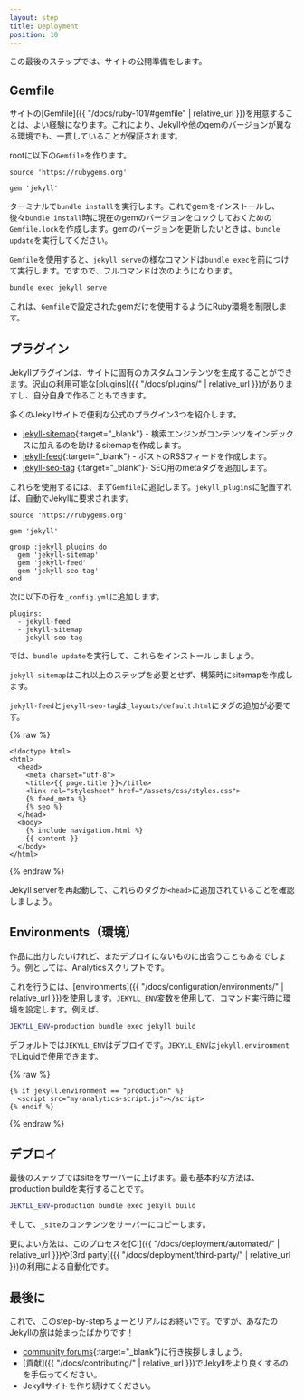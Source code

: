 ```yaml
---
layout: step
title: Deployment
position: 10
---
```


この最後のステップでは、サイトの公開準備をします。

<!-- In this final step we'll get the site ready for production. -->

## Gemfile

サイトの[Gemfile]({{ "/docs/ruby-101/#gemfile" | relative_url }})を用意することは、よい経験になります。これにより、Jekyllや他のgemのバージョンが異なる環境でも、一貫していることが保証されます。

<!-- It's good practice to have a [Gemfile](/docs/ruby-101/#gemfile) for your site.
This ensures the version of Jekyll and other gems remains consistent across
different environments. -->

rootに以下の`Gemfile`を作ります。

<!-- Create `Gemfile` in the root with the following: -->

```
source 'https://rubygems.org'

gem 'jekyll'
```

ターミナルで`bundle install`を実行します。これでgemをインストールし、後々`bundle install`時に現在のgemのバージョンをロックしておくための`Gemfile.lock`を作成します。gemのバージョンを更新したいときは、`bundle update`を実行してください。

<!-- Then run `bundle install` in your terminal. This installs the gems and
creates `Gemfile.lock` which locks the current gem versions for a future
`bundle install`. If you ever want to update your gem versions you can run
`bundle update`. -->

`Gemfile`を使用すると、`jekyll serve`の様なコマンドは`bundle exec`を前につけて実行します。ですので、フルコマンドは次のようになります。

<!-- When using a `Gemfile`, you'll run commands like `jekyll serve` with
`bundle exec` prefixed. So the full command is: -->

```bash
bundle exec jekyll serve
```

これは、`Gemfile`で設定されたgemだけを使用するようにRuby環境を制限します。

<!-- This restricts your Ruby environment to only use gems set in your `Gemfile`. -->

## プラグイン
<!-- ## Plugins -->

Jekyllプラグインは、サイトに固有のカスタムコンテンツを生成することができます。沢山の利用可能な[plugins]({{ "/docs/plugins/" | relative_url }})がありますし、自分自身で作ることもできます。

<!-- Jekyll plugins allow you to create custom generated content specific to your
site. There's many [plugins](/docs/plugins/) available or you can even
write your own. -->

多くのJekyllサイトで便利な公式のプラグイン3つを紹介します。

<!-- There's three official plugins which are useful on almost any Jekyll site: -->

* [jekyll-sitemap](https://github.com/jekyll/jekyll-sitemap){:target="_blank"} - 検索エンジンがコンテンツをインデックスに加えるのを助けるsitemapを作成します。
* [jekyll-feed](https://github.com/jekyll/jekyll-feed){:target="_blank"} - ポストのRSSフィードを作成します。
* [jekyll-seo-tag](https://github.com/jekyll/jekyll-seo-tag) {:target="_blank"}- SEO用のmetaタグを追加します。

<!-- * [jekyll-sitemap](https://github.com/jekyll/jekyll-sitemap) - Creates a sitemap
file to help search engines index content
* [jekyll-feed](https://github.com/jekyll/jekyll-feed) - Creates an RSS feed for
your posts
* [jekyll-seo-tag](https://github.com/jekyll/jekyll-seo-tag) - Adds meta tags to help
with SEO -->

これらを使用するには、まず`Gemfile`に追記します。`jekyll_plugins`に配置すれば、自動でJekyllに要求されます。

<!-- To use these first you need to add them to your `Gemfile`. If you put them
in a `jekyll_plugins` group they'll automatically be required into Jekyll: -->

```
source 'https://rubygems.org'

gem 'jekyll'

group :jekyll_plugins do
  gem 'jekyll-sitemap'
  gem 'jekyll-feed'
  gem 'jekyll-seo-tag'
end
```

次に以下の行を`_config.yml`に追加します。

<!-- Then add these lines to your `_config.yml`: -->

```
plugins:
  - jekyll-feed
  - jekyll-sitemap
  - jekyll-seo-tag
```

では、`bundle update`を実行して、これらをインストールしましょう。

<!-- Now install them by running a `bundle update`. -->

`jekyll-sitemap`はこれ以上のステップを必要とせず、構築時にsitemapを作成します。

<!-- `jekyll-sitemap` doesn't need any setup, it will create your sitemap on build. -->

`jekyll-feed`と`jekyll-seo-tag`は`_layouts/default.html`にタグの追加が必要です。

<!-- For `jekyll-feed` and `jekyll-seo-tag` you need to add tags to
`_layouts/default.html`: -->

{% raw %}
```liquid
<!doctype html>
<html>
  <head>
    <meta charset="utf-8">
    <title>{{ page.title }}</title>
    <link rel="stylesheet" href="/assets/css/styles.css">
    {% feed_meta %}
    {% seo %}
  </head>
  <body>
    {% include navigation.html %}
    {{ content }}
  </body>
</html>
```
{% endraw %}

Jekyll serverを再起動して、これらのタグが`<head>`に追加されていることを確認しましょう。

<!-- Restart your Jekyll server and check these tags are added to the `<head>`. -->

## Environments（環境）
<!-- ## Environments -->

作品に出力したいけれど、まだデプロイにないものに出会うこともあるでしょう。例としては、Analyticsスクリプトです。

<!-- Sometimes you might want to output something in production but not
in development. Analytics scripts are the most common example of this. -->

これを行うには、[environments]({{ "/docs/configuration/environments/" | relative_url }})を使用します。`JEKYLL_ENV`変数を使用して、コマンド実行時に環境を設定します。例えば、

<!-- To do this you can use [environments](/docs/configuration/environments/). You
can set the environment by using the `JEKYLL_ENV` environment variable when
running a command. For example: -->

```bash
JEKYLL_ENV=production bundle exec jekyll build
```

デフォルトでは`JEKYLL_ENV`はデプロイです。`JEKYLL_ENV`は`jekyll.environment`でLiquidで使用できます。

<!-- By default `JEKYLL_ENV` is development. The `JEKYLL_ENV` is available to you
in liquid using `jekyll.environment`. So to only output the analytics script
on production you would do the following: -->

{% raw %}
```liquid
{% if jekyll.environment == "production" %}
  <script src="my-analytics-script.js"></script>
{% endif %}
```
{% endraw %}

## デプロイ
<!-- ## Deployment -->

最後のステップではsiteをサーバーに上げます。最も基本的な方法は、production buildを実行することです。

<!-- The final step is to get the site onto a production server. The most basic way
to do this is to run a production build: -->

```bash
JEKYLL_ENV=production bundle exec jekyll build
```

そして、`_site`のコンテンツをサーバーにコピーします。

<!-- And copy the contents of `_site` to your server. -->

更によい方法は、このプロセスを[CI]({{ "/docs/deployment/automated/" | relative_url }})や[3rd party]({{ "/docs/deployment/third-party/" | relative_url }})の利用による自動化です。

<!-- A better way is to automate this process using a [CI](/docs/deployment/automated/)
or [3rd party](/docs/deployment/third-party/). -->

## 最後に
<!-- ## Wrap up -->

これで、このstep-by-stepちょーとリアルはお終いです。ですが、あなたのJekyllの旅は始まったばかりです！

<!-- That brings us to the end of this step-by-step tutorial and the beginning of
your Jekyll journey! -->

* [community forums](https://talk.jekyllrb.com){:target="_blank"}に行き挨拶しましょう。
* [貢献]({{ "/docs/contributing/" | relative_url }})でJekyllをより良くするのを手伝ってください。
* Jekyllサイトを作り続けてください。

<!-- * Come say hi to the [community forums](https://talk.jekyllrb.com)
* Help us make Jekyll better by [contributing](/docs/contributing/)
* Keep building Jekyll sites! -->
